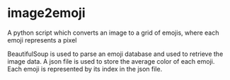# image2emoji
A python script which converts an image to a grid of emojis, where each emoji represents a pixel

BeautifulSoup is used to parse an emoji database and used to retrieve the image data.
A json file is used to store the average color of each emoji. Each emoji is represented by its index in the json file.
